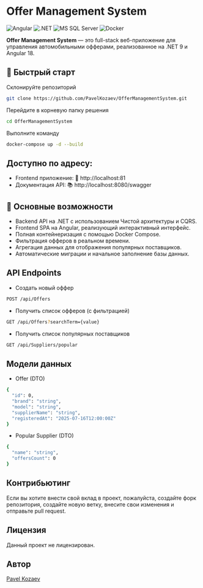 # Offer Management System

![Angular](https://img.shields.io/badge/Angular-18-DD0031?style=flat-square)
![.NET](https://img.shields.io/badge/.NET-9-512BD4?style=flat-square)
![MS SQL Server](https://img.shields.io/badge/MS_SQL_Server-✔-CC2927?style=flat-square)
![Docker](https://img.shields.io/badge/Docker-✔-2496ED?style=flat-square)

**Offer Management System** — это full-stack веб-приложение для управления автомобильными офферами, реализованное на .NET 9 и Angular 18.

## 🚀 Быстрый старт
Склонируйте репозиторий
```bash
git clone https://github.com/PavelKozaev/OfferManagementSystem.git
```
Перейдите в корневую папку решения
```bash
cd OfferManagementSystem
```
Выполните команду
```bash
docker-compose up -d --build
```

## Доступно по адресу:
- Frontend приложение: 🔗 http://localhost:81
- Документация API: 📚 http://localhost:8080/swagger

## 📌 Основные возможности
- Backend API на .NET с использованием Чистой архитектуры и CQRS.
- Frontend SPA на Angular, реализующий интерактивный интерфейс.
- Полная контейнеризация с помощью Docker Compose.
- Фильтрация офферов в реальном времени.
- Агрегация данных для отображения популярных поставщиков.
- Автоматические миграции и начальное заполнение базы данных.

## API Endpoints
- Создать новый оффер
```bash
POST /api/Offers
```
- Получить список офферов (с фильтрацией)
```bash
GET /api/Offers?searchTerm={value}
```
- Получить список популярных поставщиков
```bash
GET /api/Suppliers/popular
```

## Модели данных
- Offer (DTO)
```bash
{
  "id": 0,
  "brand": "string",
  "model": "string",
  "supplierName": "string",
  "registeredAt": "2025-07-16T12:00:00Z"
}
```

- Popular Supplier (DTO)
```bash
{
  "name": "string",
  "offersCount": 0
}
```

## Контрибьютинг

Если вы хотите внести свой вклад в проект, пожалуйста, создайте форк репозитория, создайте новую ветку, внесите свои изменения и отправьте pull request.

## Лицензия

Данный проект не лицензирован.

## Автор

[Pavel Kozaev](https://github.com/PavelKozaev)